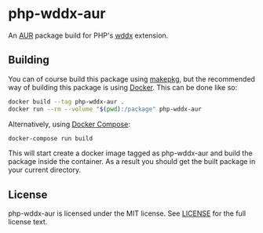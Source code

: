 # php-wddx-aur
An [AUR] package build for PHP's [wddx] extension.

## Building
You can of course build this package using [makepkg], but the recommended way
of building this package is using [Docker].  This can be done like so:

```bash
docker build --tag php-wddx-aur .
docker run --rm --volume "$(pwd):/package" php-wddx-aur
```

Alternatively, using [Docker Compose]:

```bash
docker-compose run build
```

This will start create a docker image tagged as php-wddx-aur and build the
package inside the container.  As a result you should get the built package in
your current directory.

## License
php-wddx-aur is licensed under the MIT license.  See [LICENSE](LICENSE) for
the full license text.

[AUR]: https://aur.archlinux.org/
[wddx]: http://php.net/wddx
[makepkg]: https://wiki.archlinux.org/index.php/Makepkg
[Docker]: https://www.docker.com/
[Docker Compose]: http://docs.docker.com/compose/
